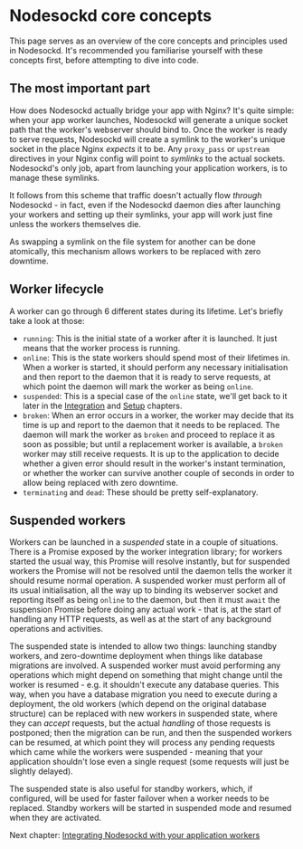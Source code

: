 # Nodesockd core concepts

This page serves as an overview of the core concepts and principles used in
Nodesockd. It's recommended you familiarise yourself with these concepts
first, before attempting to dive into code.

## The most important part

How does Nodesockd actually bridge your app with Nginx? It's quite simple:
when your app worker launches, Nodesockd will generate a unique socket path
that the worker's webserver should bind to. Once the worker is ready to serve
requests, Nodesockd will create a symlink to the worker's unique socket in the
place Nginx _expects_ it to be. Any `proxy_pass` or `upstream` directives in
your Nginx config will point to _symlinks_ to the actual sockets. Nodesockd's
only job, apart from launching your application workers, is to manage these
symlinks.

It follows from this scheme that traffic doesn't actually flow _through_
Nodesockd - in fact, even if the Nodesockd daemon dies after launching your
workers and setting up their symlinks, your app will work just fine unless
the workers themselves die.

As swapping a symlink on the file system for another can be done atomically,
this mechanism allows workers to be replaced with zero downtime.


## Worker lifecycle

A worker can go through 6 different states during its lifetime. Let's briefly
take a look at those:
 - `running`: This is the initial state of a worker after it is launched. It
   just means that the worker process is running.
 - `online`: This is the state workers should spend most of their lifetimes in.
   When a worker is started, it should perform any necessary initialisation and
   then report to the daemon that it is ready to serve requests, at which point
   the daemon will mark the worker as being `online`.
 - `suspended`: This is a special case of the `online` state, we'll get back
   to it later in the [Integration][1] and [Setup][2] chapters.
 - `broken`: When an error occurs in a worker, the worker may decide that its
   time is up and report to the daemon that it needs to be replaced. The daemon
   will mark the worker as `broken` and proceed to replace it as soon as
   possible; but until a replacement worker is available, a `broken` worker
   may still receive requests. It is up to the application to decide whether
   a given error should result in the worker's instant termination, or whether
   the worker can survive another couple of seconds in order to allow being
   replaced with zero downtime.
 - `terminating` and `dead`: These should be pretty self-explanatory.


## Suspended workers

Workers can be launched in a _suspended_ state in a couple of situations.
There is a Promise exposed by the worker integration library; for workers
started the usual way, this Promise will resolve instantly, but for suspended
workers the Promise will not be resolved until the daemon tells the worker
it should resume normal operation. A suspended worker must perform all of its
usual initialisation, all the way up to binding its webserver socket and
reporting itself as being `online` to the daemon, but then it must `await`
the suspension Promise before doing any actual work - that is, at the start
of handling any HTTP requests, as well as at the start of any background
operations and activities.

The suspended state is intended to allow two things: launching standby workers,
and zero-downtime deployment when things like database migrations are involved.
A suspended worker must avoid performing any operations which might depend on
something that might change until the worker is resumed - e.g. it shouldn't
execute any database queries. This way, when you have a database migration you
need to execute during a deployment, the old workers (which depend on the
original database structure) can be replaced with new workers in suspended
state, where they can _accept_ requests, but the actual _handling_ of those
requests is postponed; then the migration can be run, and then the suspended
workers can be resumed, at which point they will process any pending requests
which came while the workers were suspended - meaning that your application
shouldn't lose even a single request (some requests will just be slightly
delayed).

The suspended state is also useful for standby workers, which, if configured,
will be used for faster failover when a worker needs to be replaced. Standby
workers will be started in suspended mode and resumed when they are activated.


Next chapter: [Integrating Nodesockd with your application workers][1]


[1]: ./02-integration.md
[2]: ./04-setup.md
